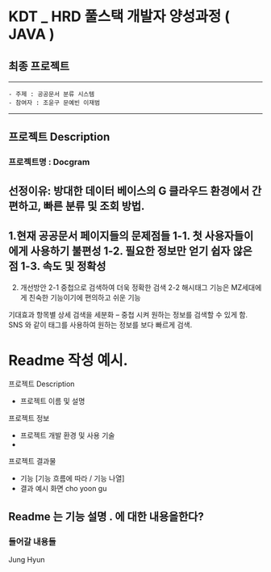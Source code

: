 # KDT _ HRD 풀스택 개발자 양성과정 ( JAVA )

## 최종 프로젝트
---
	- 주제 : 공공문서 분류 시스템
	- 참여자 : 조윤구 문예빈 이재범	
---
## 프로젝트 Description
### 프로젝트명 : Docgram
선정이유: 방대한 데이터 베이스의 G 클라우드 환경에서 간편하고, 빠른 분류 및 조회 방법.
--
1.현재 공공문서 페이지들의 문제점들 
1-1. 첫 사용자들이에게 사용하기 불편성
1-2. 필요한 정보만 얻기 쉽자 않은 점
1-3. 속도 및 정확성
--- 
2. 개선방안 
2-1 중첩으로 검색하여 더욱 정확한 검색 
2-2 해시태그 기능은 MZ세대에게 친숙한 기능이기에 편의하고 쉬운 기능

기대효과
항목별 상세 검색을 세분화 – 중첩 시켜 원하는 정보를 검색할 수 있게 함.
SNS 와 같이 태그를 사용하여 원하는 정보를 보다 빠르게 검색.

# Readme 작성 예시.
프로젝트 Description
- 프로젝트 이름 및 설명

프로젝트 정보
- 프로젝트 개발 환경 및 사용 기술
- 

프로젝트 결과물
- 기능 [기능 흐름에 따라 / 기능 나열]
- 결과 예시 화면
cho yoon gu
## Readme 는 기능 설명 . 에 대한 내용을한다?
### 들어갈 내용들
Jung Hyun
